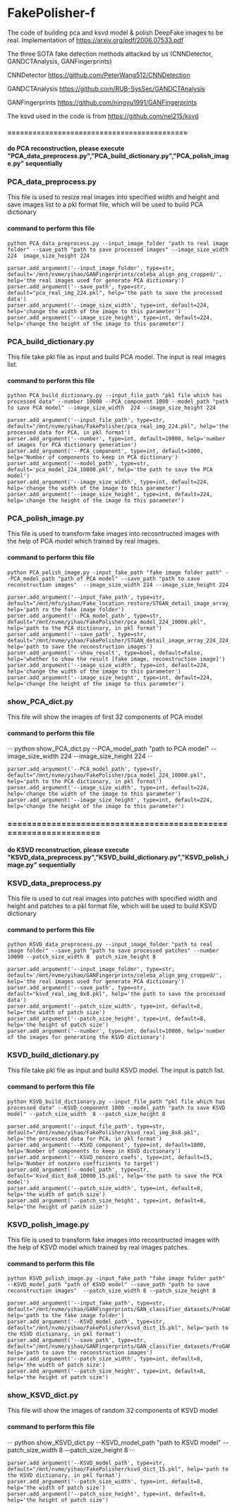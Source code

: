 # FakePolisher-f

The code of building pca and ksvd model & polish DeepFake images to be real. Implementation of https://arxiv.org/pdf/2006.07533.pdf

The three SOTA fake detection methods attacked by us (CNNDetector, GANDCTAnalysis, GANFingerprints)

CNNDetector  https://github.com/PeterWang512/CNNDetection

GANDCTAnalysis   https://github.com/RUB-SysSec/GANDCTAnalysis

GANFingerprints  https://github.com/ningyu1991/GANFingerprints

The ksvd used in the code is from https://github.com/nel215/ksvd

#### ===========================================
#### do PCA reconstruction, please execute "PCA_data_preprocess.py","PCA_build_dictionary.py","PCA_polish_image.py"  sequentially

### PCA_data_preprocess.py

This file is used to resize real images into specified width and height and save images list to a pkl format file, which will be used to build PCA dictionary

#### command to perform this file 

```
python PCA_data_preprocess.py --input_image_folder "path to real image folder" --save_path "path to save processed images" --image_size_width 224  image_size_height 224
```

```
parser.add_argument('--input_image_folder', type=str, default='/mnt/nvme/yihao/GANFingerprints/celeba_align_png_cropped/', help='the real images used for generate PCA dictionary')
parser.add_argument('--save_path', type=str, default="pca_real_img_224.pkl", help='the path to save the processed data')
parser.add_argument('--image_size_width', type=int, default=224, help='change the width of the image to this parameter')
parser.add_argument('--image_size_height', type=int, default=224, help='change the height of the image to this parameter')
```

### PCA_build_dictionary.py

This file take pkl file as input and build PCA model. The input is real images list.

#### command to perform this file 

```
python PCA_build_dictionary.py --input_file_path "pkl file which has processed data" --number 10000 --PCA_component 1000 --model_path "path to save PCA model" --image_size_width  224 --image_size_height 224
```

```
parser.add_argument('--input_file_path', type=str, default="/mnt/nvme/yihao/FakePolisher/pca_real_img_224.pkl", help='the processed data for PCA, in pkl format')
parser.add_argument('--number', type=int, default=10000, help='number of images for PCA dictionary generation')
parser.add_argument('--PCA_component', type=int, default=1000, help='Number of components to keep in PCA dictionary')
parser.add_argument('--model_path', type=str, default='pca_model_224_10000.pkl', help='the path to save the PCA model')
parser.add_argument('--image_size_width', type=int, default=224, help='change the width of the image to this parameter')
parser.add_argument('--image_size_height', type=int, default=224, help='change the height of the image to this parameter')
```

### PCA_polish_image.py

This file is used to transform fake images into recosntructed images with the help of PCA model which trained by real images.

#### command to perform this file 

```
python PCA_polish_image.py -input_fake_path "fake image folder path" --PCA_model_path "path of PCA model" --save_path "path to save reconstruction images"  --image_size_width 224 --image_size_height 224
```

```
parser.add_argument('--input_fake_path', type=str, default="/mnt/mfs/yihao/Fake_location_restore/STGAN_detail_image_array_224_224_Bald", help='path ro the fake image folder')
parser.add_argument('--PCA_model_path', type=str, default="/mnt/nvme/yihao/FakePolisher/pca_model_224_10000.pkl", help='path to the PCA dictionary, in pkl format')
parser.add_argument('--save_path', type=str, default="/mnt/nvme/yihao/FakePolisher/STGAN_detail_image_array_224_224_Bald_PCA", help='path to save the reconstruction images')
parser.add_argument('--show_result', type=bool, default=False, help='whether to show the result [fake image, reconstruction image]')
parser.add_argument('--image_size_width', type=int, default=224, help='change the width of the image to this parameter')
parser.add_argument('--image_size_height', type=int, default=224, help='change the height of the image to this parameter')
```

### show_PCA_dict.py
This file will show the images of first 32 components of PCA model 

#### command to perform this file

···
python show_PCA_dict.py --PCA_model_path "path to PCA model" --image_size_width 224 --image_size_height 224
···

```
parser.add_argument('--PCA_model_path', type=str, default="/mnt/nvme/yihao/FakePolisher/pca_model_224_10000.pkl", help='path to the PCA dictionary, in pkl format')
parser.add_argument('--image_size_width', type=int, default=224, help='change the width of the image to this parameter')
parser.add_argument('--image_size_height', type=int, default=224, help='change the height of the image to this parameter')
```


### ================================================================
#### do KSVD reconstruction, please execute "KSVD_data_preprocess.py","KSVD_build_dictionary.py","KSVD_polish_image.py"  sequentially


### KSVD_data_preprocess.py

This file is used to cut real images into patches with specified width and height and patches to a pkl format file, which will be used to build KSVD dictionary

#### command to perform this file 

```
python KSVD_data_preprocess.py --input_image_folder "path to real image folder" --save_path "path to save processed patches" --number 10000 --patch_size_width 8  patch_size_height 8
```

```
parser.add_argument('--input_image_folder', type=str, default='/mnt/nvme/yihao/GANFingerprints/celeba_align_png_cropped/', help='the real images used for generate PCA dictionary')
parser.add_argument('--save_path', type=str, default="ksvd_real_img_8x8.pkl", help='the path to save the processed data')
parser.add_argument('--patch_size_width', type=int, default=8, help='the width of patch size')
parser.add_argument('--patch_size_height', type=int, default=8, help='the height of patch size')
parser.add_argument('--number', type=int, default=10000, help='number of the images for generating the KSVD dictionary')
```

### KSVD_build_dictionary.py

This file take pkl file as input and build KSVD model. The input is patch list.

#### command to perform this file 

```
python KSVD_build_dictionary.py --input_file_path "pkl file which has processed data" --KSVD_component 1000 --model_path "path to save KSVD model" --patch_size_width  8 --patch_size_height 8
```

```
parser.add_argument('--input_file_path', type=str, default="/mnt/nvme/yihao/FakePolisher/ksvd_real_img_8x8.pkl", help='the processed data for PCA, in pkl format')
parser.add_argument('--KSVD_component', type=int, default=1000, help='Number of components to keep in KSVD dictionary')
parser.add_argument('--KSVD_nonzero_coefs', type=int, default=15, help='Number of nonzero coefficients to target')
parser.add_argument('--model_path', type=str, default='ksvd_dict_8x8_10000_15.pkl', help='the path to save the PCA model')
parser.add_argument('--patch_size_width', type=int, default=8, help='the width of patch size')
parser.add_argument('--patch_size_height', type=int, default=8, help='the height of patch size')
```

### KSVD_polish_image.py

This file is used to transform fake images into recosntructed images with the help of KSVD model which trained by real images patches.

#### command to perform this file 

```
python KSVD_polish_image.py -input_fake_path "fake image folder path" --KSVD_model_path "path of KSVD model" --save_path "path to save reconstruction images"  --patch_size_width 8 --patch_size_height 8
```

```
parser.add_argument('--input_fake_path', type=str, default="/mnt/nvme/yihao/GANFingerprints/GAN_classifier_datasets/ProGAN_celeba_align_png_cropped/", help='path to the fake image folder')
parser.add_argument('--KSVD_model_path', type=str, default="/mnt/nvme/yihao/FakePolisher/ksvd_dict_15.pkl", help='path to the KSVD dictionary, in pkl format')
parser.add_argument('--save_path', type=str, default="/mnt/nvme/yihao/GANFingerprints/GAN_classifier_datasets/ProGAN_celeba_align_png_cropped_KSVD_delete/", help='path to save the reconstruction images')
parser.add_argument('--patch_size_width', type=int, default=8, help='the width of patch size')
parser.add_argument('--patch_size_height', type=int, default=8, help='the height of patch size')
```

### show_KSVD_dict.py
This file will show the images of random 32 components of KSVD model 

#### command to perform this file

···
python show_KSVD_dict.py --KSVD_model_path "path to KSVD model" --patch_size_width 8 --patch_size_height 8
···

```
parser.add_argument('--KSVD_model_path', type=str, default="/mnt/nvme/yihao/FakePolisher/ksvd_dict_15.pkl", help='path to the KSVD dictionary, in pkl format')
parser.add_argument('--patch_size_width', type=int, default=8, help='the width of patch size')
parser.add_argument('--patch_size_height', type=int, default=8, help='the height of patch size')
```


